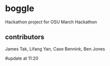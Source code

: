 # boggle
Hackathon project for OSU March Hackathon

## contributors
James Tak, Lifang Yan, Case Bennink, Ben Jones

#update at 11:20
